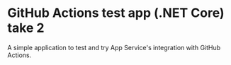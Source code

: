 # GitHub Actions test app (.NET Core) take 2

A simple application to test and try App Service's integration with GitHub Actions.
